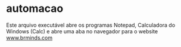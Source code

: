 # automacao
Este arquivo executável abre os programas Notepad, Calculadora do Windows (Calc) e abre uma aba no navegador para o website www.brminds.com
